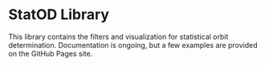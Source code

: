 # StatOD Library

This library contains the filters and visualization for statistical orbit determination. Documentation is ongoing, but a few examples are provided on the GitHub Pages site. 